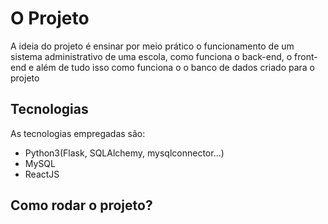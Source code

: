 # O Projeto
A ideia do projeto é ensinar por meio prático o funcionamento de um sistema administrativo de uma escola, como funciona o back-end, o front-end e além de tudo isso
como funciona o o banco de dados criado para o projeto

## Tecnologias
As tecnologias empregadas são:
- Python3(Flask, SQLAlchemy, mysqlconnector...)
- MySQL
- ReactJS

## Como rodar o projeto?
